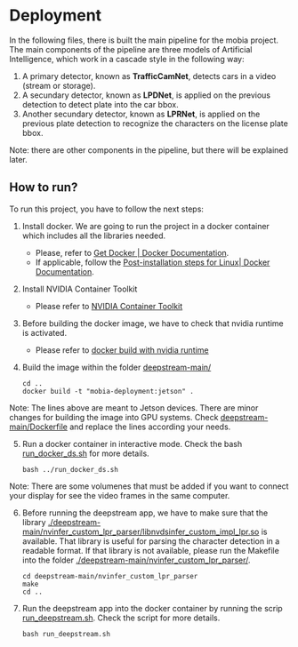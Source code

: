 # Deployment

In the following files, there is built the main pipeline for the mobia project. The main components of the pipeline are three models of Artificial Intelligence, which work in a cascade style in the following way:

1. A primary detector, known as **TrafficCamNet**, detects cars in a video (stream or storage).
2. A secundary detector, known as **LPDNet**, is applied on the previous detection to detect plate into the car bbox.
3. Another secundary detector, known as **LPRNet**, is applied on the previous plate detection to recognize the characters on the license plate bbox.

Note: there are other components in the pipeline, but there will be explained later.

## How to run?

To run this project, you have to follow the next steps:

1. Install docker. We are going to run the project in a docker container which includes all the libraries needed.
    * Please, refer to [Get Docker | Docker Documentation](https://docs.docker.com/get-docker/).
    * If applicable, follow the [Post-installation steps for Linux| Docker Documentation](https://docs.docker.com/engine/install/linux-postinstall/).
2. Install NVIDIA Container Toolkit
    * Please refer to [NVIDIA Container Toolkit](https://docs.nvidia.com/datacenter/cloud-native/container-toolkit/install-guide.html)
3. Before building the docker image, we have to check that nvidia runtime is activated.
    * Please refer to [docker build with nvidia runtime](https://stackoverflow.com/questions/59691207/docker-build-with-nvidia-runtime)
4. Build the image within the folder [deepstream-main/](./deepstream-main/)

    ```console
    cd ..
    docker build -t "mobia-deployment:jetson" .
    ```
Note: The lines above are meant to Jetson devices. There are minor changes for building the image into GPU systems. Check [deepstream-main/Dockerfile](./deepstream-main/Dockerfile) and replace the lines according your needs.

5. Run a docker container in interactive mode. Check the bash [run_docker_ds.sh](./run_docker_ds.sh) for more details.
    ```console
    bash ../run_docker_ds.sh
    ```

Note: There are some volumenes that must be added if you want to connect your display for see the video frames in the same computer.

6. Before running the deepstream app, we have to make sure that the library [./deepstream-main/nvinfer_custom_lpr_parser/libnvdsinfer_custom_impl_lpr.so](./deepstream-main/nvinfer_custom_lpr_parser/libnvdsinfer_custom_impl_lpr.so) is available. That library is useful for parsing the character detection in a readable format. If that library is not available, please run the Makefile into the folder [./deepstream-main/nvinfer_custom_lpr_parser/](./deepstream-main/nvinfer_custom_lpr_parser/).
    ```console
    cd deepstream-main/nvinfer_custom_lpr_parser
    make
    cd ..
    ```

6. Run the deepstream app into the docker container by running the scrip [run_deepstream.sh](./deepstream-main/run_deepstream.sh). Check the script for more details.
    ```console
    bash run_deepstream.sh
    ```

